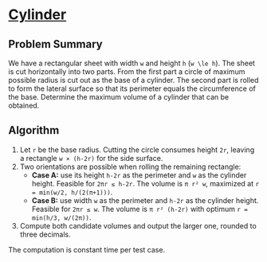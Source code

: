 # [Cylinder](https://www.spoj.com/problems/CYLINDER/)

## Problem Summary
We have a rectangular sheet with width `w` and height `h` (`w \le h`).
The sheet is cut horizontally into two parts. From the first part a circle of
maximum possible radius is cut out as the base of a cylinder. The second part
is rolled to form the lateral surface so that its perimeter equals the
circumference of the base. Determine the maximum volume of a cylinder that can
be obtained.

## Algorithm
1. Let `r` be the base radius. Cutting the circle consumes height `2r`, leaving
a rectangle `w × (h-2r)` for the side surface.
2. Two orientations are possible when rolling the remaining rectangle:
   - **Case A:** use its height `h-2r` as the perimeter and `w` as the cylinder
     height. Feasible for `2πr ≤ h-2r`. The volume is `π r² w`, maximized at
     `r = min(w/2, h/(2(π+1)))`.
   - **Case B:** use width `w` as the perimeter and `h-2r` as the cylinder
     height. Feasible for `2πr ≤ w`. The volume is `π r² (h-2r)` with optimum
     `r = min(h/3, w/(2π))`.
3. Compute both candidate volumes and output the larger one, rounded to three
   decimals.

The computation is constant time per test case.
